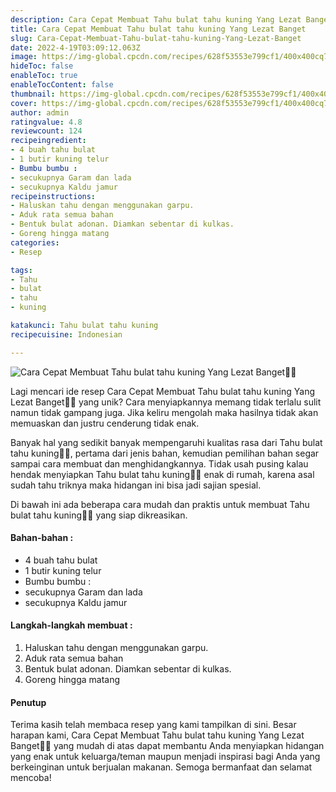 ```yaml
---
description: Cara Cepat Membuat Tahu bulat tahu kuning Yang Lezat Banget"
title: Cara Cepat Membuat Tahu bulat tahu kuning Yang Lezat Banget
slug: Cara-Cepat-Membuat-Tahu-bulat-tahu-kuning-Yang-Lezat-Banget
date: 2022-4-19T03:09:12.063Z
image: https://img-global.cpcdn.com/recipes/628f53553e799cf1/400x400cq70/photo.jpg
hideToc: false
enableToc: true
enableTocContent: false
thumbnail: https://img-global.cpcdn.com/recipes/628f53553e799cf1/400x400cq70/photo.jpg
cover: https://img-global.cpcdn.com/recipes/628f53553e799cf1/400x400cq70/photo.jpg
author: admin
ratingvalue: 4.8
reviewcount: 124
recipeingredient:
- 4 buah tahu bulat
- 1 butir kuning telur
- Bumbu bumbu :
- secukupnya Garam dan lada
- secukupnya Kaldu jamur
recipeinstructions:
- Haluskan tahu dengan menggunakan garpu.
- Aduk rata semua bahan
- Bentuk bulat adonan. Diamkan sebentar di kulkas.
- Goreng hingga matang
categories:
- Resep

tags:
- Tahu
- bulat
- tahu
- kuning

katakunci: Tahu bulat tahu kuning
recipecuisine: Indonesian

---
```


![Cara Cepat Membuat Tahu bulat tahu kuning Yang Lezat Banget👩‍🍳](https://img-global.cpcdn.com/recipes/628f53553e799cf1/400x400cq70/photo.jpg)

Lagi mencari ide resep Cara Cepat Membuat Tahu bulat tahu kuning Yang Lezat Banget👩‍🍳 yang unik? Cara menyiapkannya memang tidak terlalu sulit namun tidak gampang juga. Jika keliru mengolah maka hasilnya tidak akan memuaskan dan justru cenderung tidak enak.

Banyak hal yang sedikit banyak mempengaruhi kualitas rasa dari Tahu bulat tahu kuning👩‍🍳, pertama dari jenis bahan, kemudian pemilihan bahan segar sampai cara membuat dan menghidangkannya. Tidak usah pusing kalau hendak menyiapkan Tahu bulat tahu kuning👩‍🍳 enak di rumah, karena asal sudah tahu triknya maka hidangan ini bisa jadi sajian spesial.

Di bawah ini ada beberapa cara mudah dan praktis untuk membuat Tahu bulat tahu kuning👩‍🍳 yang siap dikreasikan.

<!--inarticleads1-->

#### Bahan-bahan :

- 4 buah tahu bulat
- 1 butir kuning telur
- Bumbu bumbu :
- secukupnya Garam dan lada
- secukupnya Kaldu jamur

<!--inarticleads2-->

#### Langkah-langkah membuat :

1. Haluskan tahu dengan menggunakan garpu.
1. Aduk rata semua bahan
1. Bentuk bulat adonan. Diamkan sebentar di kulkas.
1. Goreng hingga matang

#### Penutup

Terima kasih telah membaca resep yang kami tampilkan di sini. Besar harapan kami, Cara Cepat Membuat Tahu bulat tahu kuning Yang Lezat Banget👩‍🍳 yang mudah di atas dapat membantu Anda menyiapkan hidangan yang enak untuk keluarga/teman maupun menjadi inspirasi bagi Anda yang berkeinginan untuk berjualan makanan. Semoga bermanfaat dan selamat mencoba!
